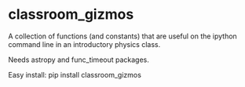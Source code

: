 # classroom_gizmos

A collection of functions (and constants) that are useful on the ipython command line in an introductory physics class.

Needs astropy and func_timeout packages.

Easy install:
    pip install classroom_gizmos
    